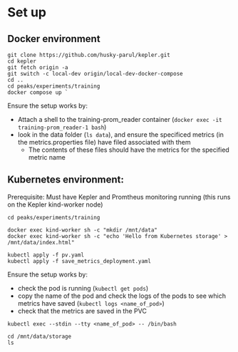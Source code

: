 # Set up #

## Docker environment ##
```
git clone https://github.com/husky-parul/kepler.git 
cd kepler
git fetch origin -a
git switch -c local-dev origin/local-dev-docker-compose 
cd ..
cd peaks/experiments/training
docker compose up `

```

Ensure the setup works by:
* Attach a shell to the training-prom_reader container (``` docker exec -it training-prom_reader-1 bash ```)
* look in the data folder (```ls data```), and ensure the specificed metrics (in the metrics.properties file) have filed associated with them 
    * The contents of these files should have the metrics for the specified metric name


## Kubernetes environment: ##

Prerequisite:
Must have Kepler and Promtheus monitoring running (this runs on the Kepler kind-worker node)

```
cd peaks/experiments/training

docker exec kind-worker sh -c "mkdir /mnt/data"
docker exec kind-worker sh -c "echo 'Hello from Kubernetes storage' > /mnt/data/index.html"

kubectl apply -f pv.yaml
kubectl apply -f save_metrics_deployment.yaml

```
Ensure the setup works by:
* check the pod is running (``` kubectl get pods ```)
* copy the name of the pod and check the logs of the pods to see which metrics have saved (``` kubectl logs <name_of_pod> ```)
* check that the metrics are saved in the PVC 

```
kubectl exec --stdin --tty <name_of_pod> -- /bin/bash 

cd /mnt/data/storage
ls

```
